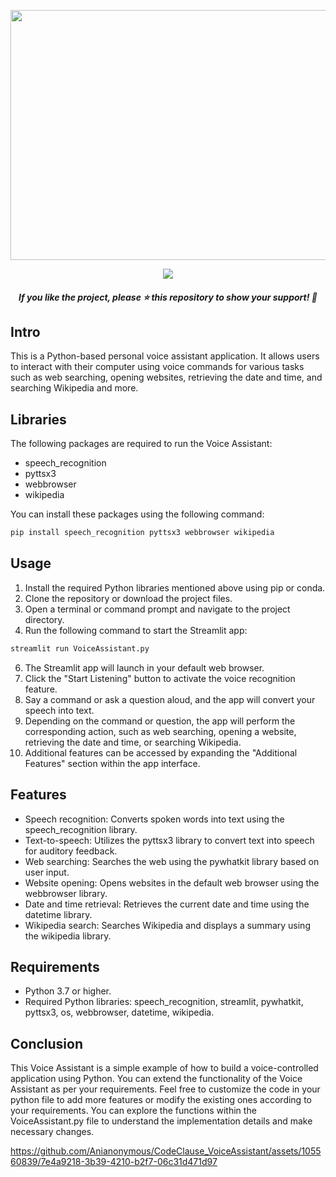 <p style="text-align:center;" align="center">
  <img src="https://github.com/anirudh-hegde/Exploud/assets/105560839/ef24d934-7626-43c6-a775-76e732e16791"width="700px" height="400px">
</p>
<p style="text-align:center;" align="center">
<a href="https://github.com/anirudh-hegde/Exploud/blob/main/LICENSE" alt="LICENSE">
    <img src="https://img.shields.io/github/license/anirudh-hegde/Exploud?color=brightgreen" />
</a>
</p>
<h5><p align="center"><i>If you like the project, please ⭐ this repository to show your support! 🤩</i></p></h5>

## Intro
This is a Python-based personal voice assistant application. 
It allows users to interact with their computer using voice commands for various tasks such as web searching, opening websites, 
retrieving the date and time, and searching Wikipedia and more.

## Libraries
The following packages are required to run the Voice Assistant:

* speech_recognition
* pyttsx3
* webbrowser
* wikipedia

You can install these packages using the following command:

```python 
pip install speech_recognition pyttsx3 webbrowser wikipedia
```

## Usage

1. Install the required Python libraries mentioned above using pip or conda.
2. Clone the repository or download the project files.
3. Open a terminal or command prompt and navigate to the project directory.
4. Run the following command to start the Streamlit app:
  ```python
  streamlit run VoiceAssistant.py
  ```
6. The Streamlit app will launch in your default web browser.
7. Click the "Start Listening" button to activate the voice recognition feature.
8. Say a command or ask a question aloud, and the app will convert your speech into text.
9. Depending on the command or question, the app will perform the corresponding action, such as web searching, opening a website, retrieving 
   the date and time, or searching Wikipedia.
10. Additional features can be accessed by expanding the "Additional Features" section within the app interface.

## Features
* Speech recognition: Converts spoken words into text using the speech_recognition library.
* Text-to-speech: Utilizes the pyttsx3 library to convert text into speech for auditory feedback.
* Web searching: Searches the web using the pywhatkit library based on user input.
* Website opening: Opens websites in the default web browser using the webbrowser library.
* Date and time retrieval: Retrieves the current date and time using the datetime library.
* Wikipedia search: Searches Wikipedia and displays a summary using the wikipedia library.

## Requirements
* Python 3.7 or higher.
* Required Python libraries: speech_recognition, streamlit, pywhatkit, pyttsx3, os, webbrowser, datetime, wikipedia.

## Conclusion
This Voice Assistant is a simple example of how to build a voice-controlled application using Python. You can extend the functionality of the Voice Assistant as per your requirements. Feel free to customize the code in your python file to add more features or modify the existing ones according to your requirements. You can explore the functions within the VoiceAssistant.py file to understand the implementation details and make necessary changes.




https://github.com/Anianonymous/CodeClause_VoiceAssistant/assets/105560839/7e4a9218-3b39-4210-b2f7-06c31d471d97



